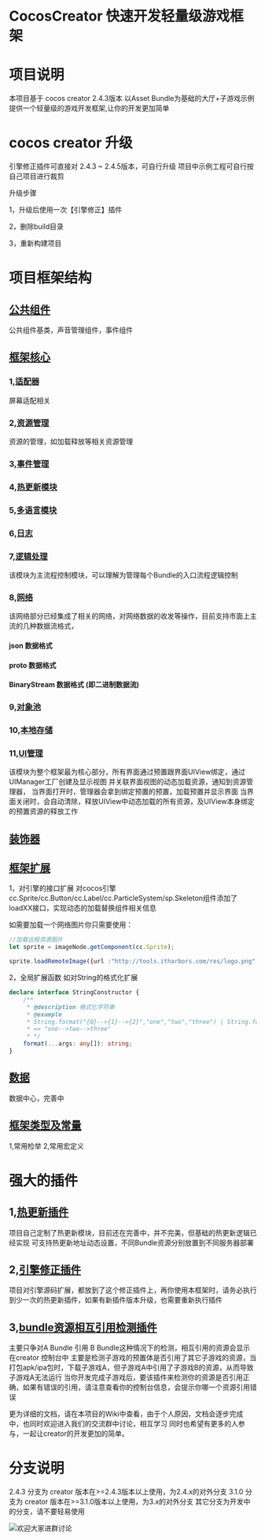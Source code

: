 # CocosCreator 快速开发轻量级游戏框架
# 项目说明
本项目基于 cocos creator 2.4.3版本
以Asset Bundle为基础的大厅+子游戏示例
提供一个轻量级的游戏开发框架,让你的开发更加简单
# cocos creator 升级
引擎修正插件可直接对 2.4.3 ~ 2.4.5版本，可自行升级
项目中示例工程可自行按自己项目进行裁剪

升级步骤

1，升级后使用一次【引擎修正】插件

2，删除build目录

3，重新构建项目
# 项目框架结构
## [公共组件](https://gitee.com/top-discover/QuickFramework/tree/2.4.3/assets/scripts/framework/componects)
公共组件基类，声音管理组件，事件组件
## [框架核心](https://gitee.com/top-discover/QuickFramework/tree/2.4.3/assets/scripts/framework/core)
### 1,[适配器](https://gitee.com/top-discover/QuickFramework/tree/2.4.3/assets/scripts/framework/core/adaptor)
屏幕适配相关
### 2,[资源管理](https://gitee.com/top-discover/QuickFramework/tree/2.4.3/assets/scripts/framework/core/asset)
资源的管理，如加载释放等相关资源管理
### 3,[事件管理](https://gitee.com/top-discover/QuickFramework/tree/2.4.3/assets/scripts/framework/core/event)
### 4,[热更新模块](https://gitee.com/top-discover/QuickFramework/tree/2.4.3/assets/scripts/framework/core/hotupdate)
### 5,[多语言模块](https://gitee.com/top-discover/QuickFramework/tree/2.4.3/assets/scripts/framework/core/language)
### 6,[日志](https://gitee.com/top-discover/QuickFramework/tree/2.4.3/assets/scripts/framework/core/log)
### 7,[逻辑处理](https://gitee.com/top-discover/QuickFramework/tree/2.4.3/assets/scripts/framework/core/logic)
该模块为主流程控制模块，可以理解为管理每个Bundle的入口流程逻辑控制
### 8,[网络](https://gitee.com/top-discover/QuickFramework/tree/2.4.3/assets/scripts/framework/core/net)
该网络部分已经集成了相关的网络，对网络数据的收发等操作，目前支持市面上主流的几种数据流格式，
#### json 数据格式
#### proto 数据格式
#### BinaryStream 数据格式 (即二进制数据流)
### 9,[对象池](https://gitee.com/top-discover/QuickFramework/tree/2.4.3/assets/scripts/framework/core/nodePool)
### 10,[本地存储](https://gitee.com/top-discover/QuickFramework/tree/2.4.3/assets/scripts/framework/core/storage)
### 11,[UI管理](https://gitee.com/top-discover/QuickFramework/tree/2.4.3/assets/scripts/framework/core/ui)
该模块为整个框架最为核心部分，所有界面通过预置跟界面UIView绑定，通过UIManager工厂创建及显示视图
并关联界面视图的动态加载资源，通知到资源管理器，
当界面打开时，管理器会拿到绑定预置的预置，加载预置并显示界面
当界面关闭时，会自动清除，释放UIView中动态加载的所有资源，及UIView本身绑定
的预置资源的释放工作
## [装饰器](https://gitee.com/top-discover/QuickFramework/tree/2.4.3/assets/scripts/framework/decorator)
## [框架扩展](https://gitee.com/top-discover/QuickFramework/tree/2.4.3/assets/scripts/framework/plugin)
1，对引擎的接口扩展
对cocos引擎 cc.Sprite/cc.Button/cc.Label/cc.ParticleSystem/sp.Skeleton组件添加了loadXX接口，实现动态的加载替换组件相关信息

如需要加载一个网络图片你只需要使用：
```ts
//加载远程资源图片
let sprite = imageNode.getComponent(cc.Sprite);

sprite.loadRemoteImage({url :"http://tools.itharbors.com/res/logo.png", view : this});
```
2，全局扩展函数
如对String的格式化扩展
```ts
declare interface StringConstructor {
	/**
	 * @description 格式化字符串
	 * @example
	 * String.format("{0}-->{1}-->{2}","one","two","three") | String.format("{0}-->{1}-->{2}",["one","two","three"])
	 * => "one-->two-->three"
	 * */
	format(...args: any[]): string;
}
```
## [数据](https://gitee.com/top-discover/QuickFramework/tree/2.4.3/assets/scripts/framework/data)
数据中心，完善中
## [框架类型及常量](https://gitee.com/top-discover/QuickFramework/tree/2.4.3/assets/scripts/framework/defines)
1,常用检举
2,常用宏定义

# 强大的插件
## 1,[热更新插件](https://gitee.com/top-discover/QuickFramework/tree/2.4.3/packages/hot-update-tools)
项目自己定制了热更新模块，目前还在完善中，并不完美，但基础的热更新逻辑已经实现
可支持热更新地址动态设置，不同Bundle资源分别放置到不同服务器部署
## 2,[引擎修正插件](https://gitee.com/top-discover/QuickFramework/tree/2.4.3/packages/fix_engine)
项目对引擎源码扩展，都放到了这个修正插件上，再你使用本框架时，请务必执行到少一次的热更新插件，如果有新插件版本升级，也需要重新执行插件
## 3,[bundle资源相互引用检测插件](https://gitee.com/top-discover/QuickFramework/tree/2.4.3/packages/check_resources)
主要只争对A Bundle 引用 B Bundle这种情况下的检测，相互引用的资源会显示在creator 控制台中
主要是检测子游戏的预置体是否引用了其它子游戏的资源，当打包apk/ipa包时，下载子游戏A，但子游戏A中引用了子游戏B的资源，从而导致子游戏A无法运行
当你开发完成子游戏后，要该插件来检测你的资源是否引用正确，如果有错误的引用，请注意查看你的控制台信息，会提示你哪一个资源引用错误

更为详细的文档，请在本项目的Wiki中查看，由于个人原因，文档会逐步完成中，也同时欢迎进入我们的交流群中讨论，相互学习
同时也希望有更多的人参与，一起让creator的开发更加的简单。

# 分支说明
2.4.3 分支为 creator 版本在>=2.4.3版本以上使用，为2.4.x的对外分支
3.1.0 分支为 creator 版本在>=3.1.0版本以上使用，为3.x的对外分支
其它分支为开发中的分支，请不要轻易使用

![欢迎大家进群讨论](https://images.gitee.com/uploads/images/2021/0704/233403_8c07fe63_393413.jpeg "qrcode_1625412690446.jpg")
